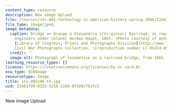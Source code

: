 ```yaml
---
content_type: resource
description: New image Upload
file: /courses/sts-001-technology-in-american-history-spring-2006/22e61f990322521512b98f108c761fc5_sts-001s06-th.jpg
file_type: image/jpeg
image_metadata:
  caption: Bridge on Orange & Alexandria \[Virginia\] Railroad, as repaired by army
    engineers under Colonel Herman Haupt, 1865. (Photo courtesy of Andrew J. Russell.
    [Library of Congress, Prints and Photographs Division](http://www.loc.gov/rr/print/pphome.html),
    Civil War Photographs Collection, \[reproduction number LC-USZC4-4589\].)
  credit: ''
  image-alt: Photograph of locomotive on a railroad bridge, from 1865.
learning_resource_types: []
license: https://creativecommons.org/licenses/by-nc-sa/4.0/
ocw_type: OCWImage
resourcetype: Image
title: sts-001s06-th.jpg
uid: 22e61f99-0322-5215-12b9-8f108c761fc5
---
```

New image Upload